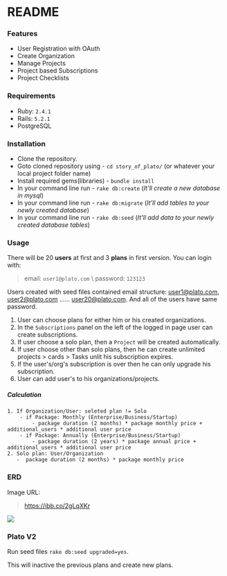 # README


### Features

- User Registration with OAuth
- Create Organization
- Manage Projects
- Project based Subscriptions
- Project Checklists

### Requirements

- Ruby: `2.4.1`
- Rails: `5.2.1`
- PostgreSQL

### Installation

- Clone the repository.
- Goto cloned repository using - `cd story_of_plato/` (or whatever your local project folder name)
- Install required gems(libraries) - `bundle install`
- In your command line run - `rake db:create`  (_It'll create a new database in mysql_)
- In your command line run - `rake db:migrate`  (_It'll add tables to your  newly created database_)
- In your command line run - `rake db:seed`  (_It'll add data to your  newly created database tables_)

### Usage

There will be 20 **users** at first and 3 **plans** in first version. You can login with:
  > email: `user1@plato.com` \ password: `123123`

Users created with seed files contained email structure: user1@plato.com, user2@plato.com ...... user20@plato.com. And all of the users have same password.

1. User can choose plans for either him or his created organizations.
2. In the `Subscriptions` panel on the left of the logged in page user can create subscriptions.
3. If user choose a solo plan, then a `Project` will be created automatically.
4. If user choose other than solo plans, then he can create unlimited projects > cards > Tasks unlit his subscription expires.
5. If the user's/org's subscription is over then he can only upgrade his subscription.
6. User can add user's to his organizations/projects.

##### Calculation

    1. If Organization/User: seleted plan != Solo
        - if Package: Monthly (Enterprise/Business/Startup)
            - package duration (2 months) * package monthly price + additional_users * additional user price
        - if Package: Annually (Enterprise/Business/Startup)
            - package duration (2 years) * package annual price + additional_users * additional user price
    2. Solo plan: User/Organization
       -  package duration (2 months) * package monthly price


### ERD

Image URL:
> https://ibb.co/2gLqXKr

![](https://ibb.co/2gLqXKr)


### Plato V2

Run seed files `rake db:seed upgraded=yes`.

This will inactive the previous plans and create new plans.

